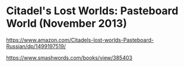 # Citadel's Lost Worlds: Pasteboard World (November 2013)

https://www.amazon.com/Citadels-lost-worlds-Pasteboard-Russian/dp/1499197519/

https://www.smashwords.com/books/view/385403
